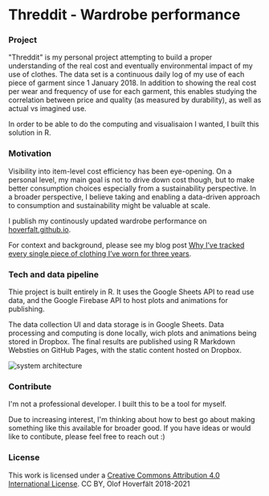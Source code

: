 # Threddit - Wardrobe performance

### Project
"Threddit" is my personal project attempting to build a proper understanding of the real cost and eventually environmental impact of my use of clothes. The data set is a continuous daily log of my use of each piece of garment since 1 January 2018. In addition to showing the real cost per wear and frequency of use for each garment, this enables studying the correlation between price and quality (as measured by durability), as well as actual vs imagined use.

In order to be able to do the computing and visualisaion I wanted, I built this solution in R.

### Motivation
Visibility into item-level cost efficiency has been eye-opening. On a personal level, my main goal is not to drive down cost though, but to make better consumption choices especially from a sustainability perspective. In a broader perspective, I believe taking and enabling a data-driven approach to consumption and sustainability might be valuable at scale.

I publish my continously updated wardrobe performance on <a href="https://hoverfalt.github.io/" target="_blank">hoverfalt.github.io</a>.

For context and background, please see my blog post <a href="https://www.reaktor.com/blog/why-ive-tracked-every-single-piece-of-clothing-ive-worn-for-three-years/" target="_blank">Why I’ve tracked every single piece of clothing I’ve worn for three years</a>.

### Tech and data pipeline
Thie project is built entirely in R. It uses the Google Sheets API to read use data, and the Google Firebase API to host plots and animations for publishing.

The data collection UI and data storage is in Google Sheets. Data processing and computing is done locally, wich plots and animations being stored in Dropbox. The final results are published using R Markdown Websties on GitHub Pages, with the static content hosted on Dropbox.

![system architecture](https://firebasestorage.googleapis.com/v0/b/threddit-297417.appspot.com/o/Threddit-system_architecture.png?alt=media)

### Contribute
I'm not a professional developer. I built this to be a tool for myself.

Due to increasing interest, I'm thinking about how to best go about making something like this available for broader good. If you have ideas or would like to contibute, please feel free to reach out :)  

### License
This work is licensed under a <a href="https://creativecommons.org/licenses/by/4.0/" target="_blank">Creative Commons Attribution 4.0 International License</a>. CC BY, Olof Hoverfält 2018-2021
